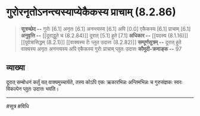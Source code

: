 # गुरोरनृतोऽनन्त्यस्याप्येकैकस्य प्राचाम् (8.2.86)
> **सूत्रच्छेद --** गुरोः [6.1] अनृतः [6.1] अनन्त्यस्य [6.1] अपि [0.0] एकैकस्य [6.1] प्राचाम् [6.1]
> **अनुवृत्ति --** [[दूराद्धूते च (8.2.84)]] दूरात् [5.1] हूते [7.1] 
> **अधिकार --** [[पदस्य (8.1.16)]] [[पूर्वत्रासिद्धम् (8.2.1)]] [[वाक्यस्य टेः प्लुत उदात्तः (8.2.82)]]
> **सम्पूर्णसूत्रम् --** दूरात् हुते वाक्यस्य अनृतः अनन्त्यस्य अपि एकैकस्य गुरोः प्राचाम् प्लुतः उदात्तः 
> **कौमुदी-क्रमाङ्क --** 97

## व्याख्या

दूरात् सम्बोधनं कर्तुं यत् वाक्यमुच्चार्यते, तस्य कोऽपि एकः ऋकारभिन्नः अन्तिमभिन्नः च गुरुसंज्ञकः स्वरः विकल्पेन प्लुतः उदात्तः भवति।

---
#सूत्र #विधि 